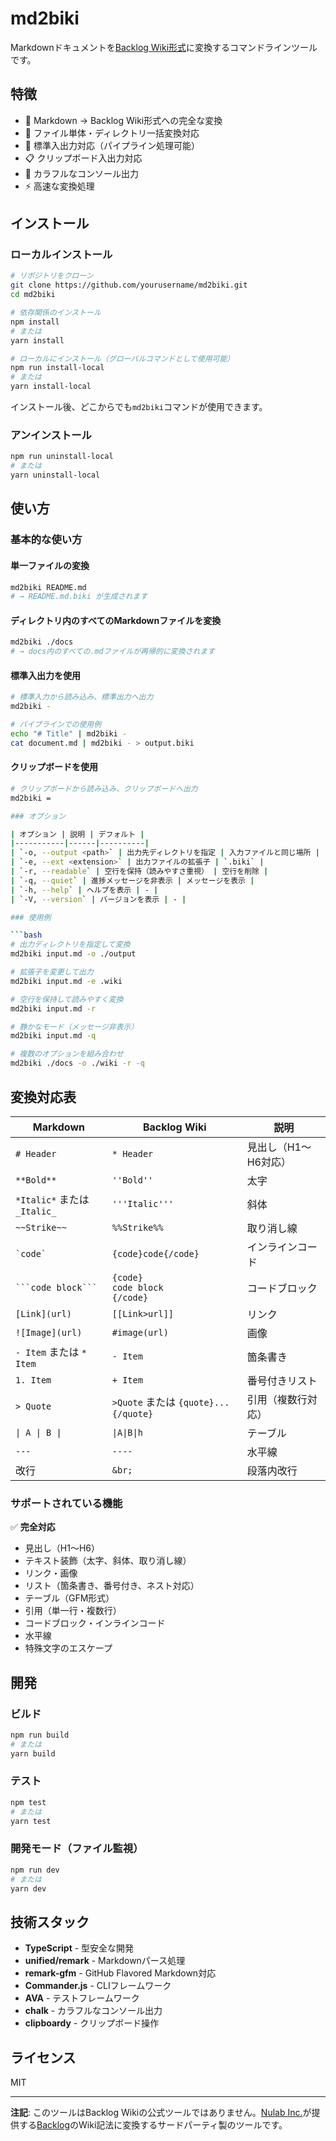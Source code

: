 # md2biki

Markdownドキュメントを[Backlog Wiki形式](https://support-ja.backlog.com/hc/ja/articles/360035641594-%E3%83%86%E3%82%AD%E3%82%B9%E3%83%88%E6%95%B4%E5%BD%A2%E3%81%AE%E3%83%AB%E3%83%BC%E3%83%AB-Backlog%E8%A8%98%E6%B3%95)に変換するコマンドラインツールです。

## 特徴

- 📝 Markdown → Backlog Wiki形式への完全な変換
- 📁 ファイル単体・ディレクトリ一括変換対応
- 🔄 標準入出力対応（パイプライン処理可能）
- 📋 クリップボード入出力対応
- 🎨 カラフルなコンソール出力
- ⚡ 高速な変換処理

## インストール

### ローカルインストール

```bash
# リポジトリをクローン
git clone https://github.com/yourusername/md2biki.git
cd md2biki

# 依存関係のインストール
npm install
# または
yarn install

# ローカルにインストール（グローバルコマンドとして使用可能）
npm run install-local
# または
yarn install-local
```

インストール後、どこからでも`md2biki`コマンドが使用できます。

### アンインストール

```bash
npm run uninstall-local
# または
yarn uninstall-local
```

## 使い方

### 基本的な使い方

#### 単一ファイルの変換

```bash
md2biki README.md
# → README.md.biki が生成されます
```

#### ディレクトリ内のすべてのMarkdownファイルを変換

```bash
md2biki ./docs
# → docs内のすべての.mdファイルが再帰的に変換されます
```

#### 標準入出力を使用

```bash
# 標準入力から読み込み、標準出力へ出力
md2biki -

# パイプラインでの使用例
echo "# Title" | md2biki -
cat document.md | md2biki - > output.biki
```

#### クリップボードを使用

```bash
# クリップボードから読み込み、クリップボードへ出力
md2biki =

### オプション

| オプション | 説明 | デフォルト |
|-----------|------|----------|
| `-o, --output <path>` | 出力先ディレクトリを指定 | 入力ファイルと同じ場所 |
| `-e, --ext <extension>` | 出力ファイルの拡張子 | `.biki` |
| `-r, --readable` | 空行を保持（読みやすさ重視） | 空行を削除 |
| `-q, --quiet` | 進捗メッセージを非表示 | メッセージを表示 |
| `-h, --help` | ヘルプを表示 | - |
| `-V, --version` | バージョンを表示 | - |

### 使用例

```bash
# 出力ディレクトリを指定して変換
md2biki input.md -o ./output

# 拡張子を変更して出力
md2biki input.md -e .wiki

# 空行を保持して読みやすく変換
md2biki input.md -r

# 静かなモード（メッセージ非表示）
md2biki input.md -q

# 複数のオプションを組み合わせ
md2biki ./docs -o ./wiki -r -q
```

## 変換対応表

| Markdown | Backlog Wiki | 説明 |
|----------|--------------|------|
| `# Header` | `* Header` | 見出し（H1〜H6対応） |
| `**Bold**` | `''Bold''` | 太字 |
| `*Italic*` または `_Italic_` | `'''Italic'''` | 斜体 |
| `~~Strike~~` | `%%Strike%%` | 取り消し線 |
| `` `code` `` | `{code}code{/code}` | インラインコード |
| ` ```code block``` ` | `{code}`<br>`code block`<br>`{/code}` | コードブロック |
| `[Link](url)` | `[[Link>url]]` | リンク |
| `![Image](url)` | `#image(url)` | 画像 |
| `- Item` または `* Item` | `- Item` | 箇条書き |
| `1. Item` | `+ Item` | 番号付きリスト |
| `> Quote` | `>Quote` または `{quote}...{/quote}` | 引用（複数行対応） |
| `\| A \| B \|` | `\|A\|B\|h` | テーブル |
| `---` | `----` | 水平線 |
| 改行 | `&br;` | 段落内改行 |

### サポートされている機能

✅ **完全対応**
- 見出し（H1〜H6）
- テキスト装飾（太字、斜体、取り消し線）
- リンク・画像
- リスト（箇条書き、番号付き、ネスト対応）
- テーブル（GFM形式）
- 引用（単一行・複数行）
- コードブロック・インラインコード
- 水平線
- 特殊文字のエスケープ

## 開発

### ビルド

```bash
npm run build
# または
yarn build
```

### テスト

```bash
npm test
# または
yarn test
```

### 開発モード（ファイル監視）

```bash
npm run dev
# または
yarn dev
```

## 技術スタック

- **TypeScript** - 型安全な開発
- **unified/remark** - Markdownパース処理
- **remark-gfm** - GitHub Flavored Markdown対応
- **Commander.js** - CLIフレームワーク
- **AVA** - テストフレームワーク
- **chalk** - カラフルなコンソール出力
- **clipboardy** - クリップボード操作

## ライセンス

MIT

---

**注記**: このツールはBacklog Wikiの公式ツールではありません。[Nulab Inc.](https://nulab.com/)が提供する[Backlog](https://backlog.com/)のWiki記法に変換するサードパーティ製のツールです。